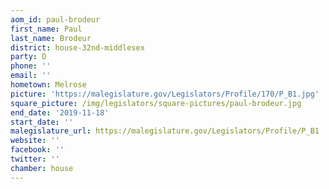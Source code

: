 ```yaml
---
aom_id: paul-brodeur
first_name: Paul
last_name: Brodeur
district: house-32nd-middlesex
party: D
phone: ''
email: ''
hometown: Melrose
picture: 'https://malegislature.gov/Legislators/Profile/170/P_B1.jpg'
square_picture: /img/legislators/square-pictures/paul-brodeur.jpg
end_date: '2019-11-18'
start_date: ''
malegislature_url: https://malegislature.gov/Legislators/Profile/P_B1
website: ''
facebook: ''
twitter: ''
chamber: house
---
```

